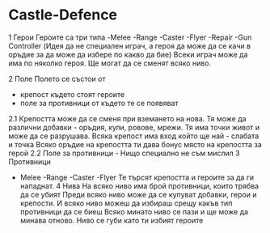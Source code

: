 Castle-Defence
==============


1 Герои
 Героите са три типа 
 -Melee
 -Range
 -Caster
 -Flyer
 -Repair
 -Gun Controller
 (Идея да не специален играч, а героя да може да се качи в оръдие за да може да избере по какво да бие)
 Всеки играч може да има по няколко героя. Ще могат да се сменят всяко ниво.
 
2 Поле
 Полето се състои от 
 
  - крепост където стоят героите
 - поле за противници от където те се появяват 
 
 2.1 Крепостта може да се сменя при вземането на нова.
 Тя  може да различни добавки - оръдия, кули, ровове, мрежи.
 Тя  има точки живот и  може да се разрушава.
 Всяка крепост има вход който ще най - слабата и точка
 Всяко оръдие на крепостта  ти дава бонус място на крепостта за герой
 2.2 Поле за противници - Нищо специално не съм мислил
3 Противници
 - Меlee
 -Range
 -Caster
 -Flyer
 Те търсят крепостта и героите за да ги нападнат.
4 Нива
 На всяко ниво има брой противници, които трябва да се убият
 Преди всяко ниво може да се купуват добавки, герои и крепости. 
 И всяко ниво  можеш да избираш срещу какъв тип противници да се биеш
 Всяко минато ниво  се пази  и ще може да минава отново.
 Ниво се губи като ти избият героите
